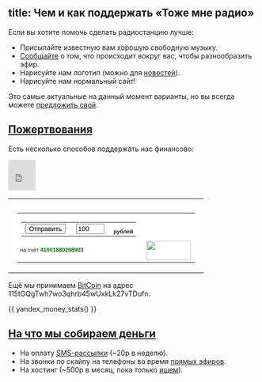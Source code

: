 title: Чем и как поддержать «Тоже мне радио»
---
Если вы хотите помочь сделать радиостанцию лучше:

- Присылайте известную вам хорошую свободную музыку.
- [Сообщайте](hotline/) о том, что происходит вокруг вас, чтобы
  разнообразить эфир.
- Нарисуйте нам логотип (можно для [новостей](/programs/tsn/)).
- Нарисуйте нам нормальный сайт!

Это самые актуальные на данный момент варианты, но вы всегда можете [предложить
свой](feedback.html).


## <a class="local" href="support.html#donate" name="donate">Пожертвования</a>

Есть несколько способов поддержать нас финансово:

<iframe class="flattr" src="http://api.flattr.com/button/view/?url=http%3A%2F%2Fwww.tmradio.net%2F" class="FlattrButton" width="55" height="62" frameborder="0" scrolling="no" border="0" marginheight="0" marginwidth="0" allowtransparency="true"></iframe>

<form style="margin: 0; padding: 0;" action="https://money.yandex.ru/charity.xml" method="post"><input type="hidden" name="to" value="41001880298903"/><input type="hidden" name="CompanyName" value="tmradio.net"/><input type="hidden" name="CompanyLink" value="http://www.tmradio.net/"/><table border="0" cellspacing="0" cellpadding="0"><tr><td><div style="background: url(http://img.yandex.net/i/li-uncolorer-rt.gif) no-repeat right top #FFFFFF;"><div style="background: url(http://img.yandex.net/i/li-uncolorer-rb.gif) no-repeat right bottom;"><div style="background: url(http://img.yandex.net/i/li-uncolorer-lb.gif) no-repeat left bottom;"><div style="background: url(http://img.yandex.net/i/li-uncolorer-lt.gif) no-repeat left top; margin-right: 10px; padding: 10px 0 0 10px;"><table border="0" cellspacing="0" cellpadding="0"><tr><td><table border="0" cellspacing="0" cellpadding="0"><tr><td><input type="submit" value="Отправить" style="margin-right: 5px;"/></td><td><input type="text" id="CompanySum" name="CompanySum" value="100" size="4" style="margin-right: 5px;"/></td><td nowrap="nowrap" style="font: 70% Verdana, Arial, Geneva CY, Sans-Serif;" valign="bottom"><strong>рублей</strong></td></tr></table></td><td width="90" rowspan="3" valign="bottom"><a href="http://money.yandex.ru/"><img src="http://img.yandex.net/i/ym-logo.gif" width="90" height="39" border="0" style="margin-left: 5px;"/></a></td></tr><tr><td nowrap="nowrap" style="font: 70% Verdana, Arial, Geneva CY, Sans-Serif;">на счёт <span style="color: #006600; font-weight: bold;">41001880298903</span></td></tr><tr><td><img src="http://img.yandex.net/i/x.gif" width="1" height="10" /></td></tr></table></div></div></div></div></td></tr></table></form>

Ещё мы принимаем [BitCoin](http://www.bitcoin.org/ru) на адрес
115tGQgTwh7wo3qhrb45wUxkLk27vTDufn.

{{ yandex_money_stats() }}

## <a class="local" href="support.html#why" name="why">На что мы собираем деньги</a>

- На оплату [SMS-рассылки](/sms.html) (~20р в неделю).
- На звонки по скайпу на телефоны во время [прямых эфиров](live.html).
- На хостинг (~500р в месяц, пока только [ищем](http://code.google.com/p/ardj/issues/detail?id=58)).
